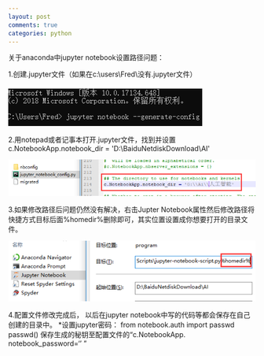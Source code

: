 ```yaml
---
layout: post
comments: true
categories: python
---
```



关于anaconda中jupyter notebook设置路径问题：  

1.创建.jupyter文件（如果在c:\users\Fred\没有.jupyter文件）    

![1](https://raw.githubusercontent.com/MaoChengEr/maochenger.github.io/master/imgs/1.png)

2.用notepad或者记事本打开.jupyter文件，找到并设置c.NotebookApp.notebook_dir = 'D:\\BaiduNetdiskDownload\\AI'    

![2](https://raw.githubusercontent.com/MaoChengEr/maochenger.github.io/master/imgs/2.png)

3.如果修改路径后问题仍然没有解决，右击Jupter Notebook属性然后修改路径将快捷方式目标后面%homedir%删除即可，其实位置设置成你想要打开的目录文件。  

![3](https://raw.githubusercontent.com/MaoChengEr/maochenger.github.io/master/imgs/3.png)



4.配置文件修改完成后， 以后在jupyter notebook中写的代码等都会保存在自己创建的目录中。
*设置jupyter密码：
from notebook.auth import passwd
passwd()
保存生成的秘钥至配置文件的“c.NotebookApp. notebook_password=‘’ ”